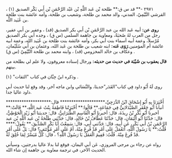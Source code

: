 ٢٩٧١ -** قد س ق:** طلحة بْن عَبد اللَّهِ بْن عَبْد الرَّحْمَنِ بْن أَبي بَكْر الصديق (١) ، القرشي التَّيْمِيّ، المدني، والد محمد بن طلحة، وشعيب بن طلحة، وأمه عائشة بنت طلحة بن عُبَيد اللَّه.

**روى عن:** أبيه عَبد الله بن عبد الرَّحْمَنِ بْن أَبي بكر الصديق (قد) ، وعفير بن أَبي عفير، رجل من العرب لهُ صُحبَةٌ، ومعاوية بن جاهمة السلمي (س ق) ، وجده أبي بكر الصديق مُرْسلاً، وعمة أبيه أسماء بنت أبي بكر، وأمه عائشة بنت طلحة بن عُبَيد الله، وعمة ابيه عائشة أم المؤمنين.**رَوَى عَنه:** ابنه شعيب بن طلحة بن عَبد الله، وعثمان بن أَبي سُلَيْمان، وعكاف بن خالد المخزومي (قد) ، وابنه محمد بن طلحة التَّيْمِيّ (س ق) .

**قال يعقوب بن شَيْبَة في حديث من حديثه:** ورجال إسناده معروفون، ولا علم لي بطلحة من بينهم.

وذكره ابنُ حِبَّان في كتاب "الثقات" (١) .

روى لَهُ أَبُو داود فِي كتاب"القَدَر"حديثا، والنَّسَائي وابن ماجه آخر، وقد وقع لنا حديث أبي داود عاليا جدا.

أَخْبَرَنَا بِهِ أَبُو إِسْحَاقَ ابْنُ الدَّرَجِيِّ،******************** قال:******************** أنبأنا أَبُو جَعْفَرٍ الصَّيْدَلانِيُّ فِي جَمَاعَةٍ،** قَالُوا:** أَخْبَرَتْنا فَاطِمَةُ بِنْتُ عَبد اللَّهِ،** قَالَتْ:** أخبرنا أَبُو بَكْرِ بْنُ رِيذَةَ، قال: أخبرنا أَبُو الْقَاسِمِ الطَّبَرَانِيُّ، قال: حديثنا أَبُو زَيْدٍ الْحَوْطِيُّ، قال: حَدَّثَنَا أَبُو الْيَمَانِ، قال: حَدَّثَنَا عَطَّافُ بْنُ خَالِدٍ، قال: حَدَّثَنِي طَلْحَةُ بْن عَبد اللَّهِ بْن عبد الرَّحْمَنِ بْنُ أَبي بَكْرٍ، عَن أَبِيهِ، قال: حَدَّثني أَبِي، قال: سَمِعْتُ أَبَا بَكْرٍ الصَّدِّيقَ،** يَقُولُ:**** قُلْتُ:** يَا رَسُولَ اللَّهِ، أَنَعْمَلُ عَلَى أَمْرٍ قَدْ فُرِغَ مِنْهُ، أَمْ عَلَى أَمْرٍ مُؤْتَنَفٍ؟ قال: بَلْ عَلَى أَمْرٍ قَدْ فُرِغَ مِنْهُ. قُلْتُ: فَفِيمَ الْعَمَلُ يَا رَسُولَ اللَّهِ؟ ، قال: كُلٌّ مُيَسَّرٌ لِمَا خُلِقَ لَهُ.

رواه عن رجاء بن مرجى المروزي، عَن أبي اليمان، فوقع لنا بدلا عاليا بدرجتين، وسيأتي الحديث الآخر، في ترجمة معاوية بن جاهمة إن شاء الله.